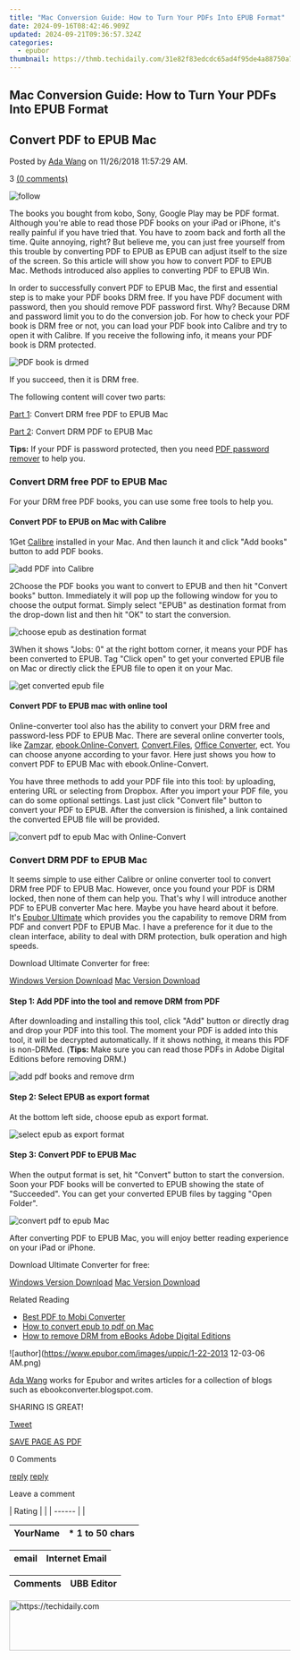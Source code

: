 ```yaml
---
title: "Mac Conversion Guide: How to Turn Your PDFs Into EPUB Format"
date: 2024-09-16T08:42:46.909Z
updated: 2024-09-21T09:36:57.324Z
categories:
  - epubor
thumbnail: https://thmb.techidaily.com/31e82f83edcdc65ad4f95de4a88750a749956ca58ec25424a7976e33fcb26a46.jpg
---
```


## Mac Conversion Guide: How to Turn Your PDFs Into EPUB Format

## Convert PDF to EPUB Mac

Posted by [Ada Wang](https://plus.google.com/+AdaWang/posts) on 11/26/2018 11:57:29 AM.

3 [(0 comments)](http://www.epubor.com/#comment-area) 

![follow](http://www.epubor.com/images/follow.png)

The books you bought from kobo, Sony, Google Play may be PDF format. Although you're able to read those PDF books on your iPad or iPhone, it's really painful if you have tried that. You have to zoom back and forth all the time. Quite annoying, right? But believe me, you can just free yourself from this trouble by converting PDF to EPUB as EPUB can adjust itself to the size of the screen. So this article will show you how to convert PDF to EPUB Mac. Methods introduced also applies to converting PDF to EPUB Win.

In order to successfully convert PDF to EPUB Mac, the first and essential step is to make your PDF books DRM free. If you have PDF document with password, then you should remove PDF password first. Why? Because DRM and password limit you to do the conversion job. For how to check your PDF book is DRM free or not, you can load your PDF book into Calibre and try to open it with Calibre. If you receive the following info, it means your PDF book is DRM protected.

![PDF book is drmed](http://www.epubor.com/images/uppic/PDF-book-is-drmed.jpg)

If you succeed, then it is DRM free.

The following content will cover two parts: 

[Part 1](https://tools.techidaily.com/epubor/products/): Convert DRM free PDF to EPUB Mac

[Part 2](https://tools.techidaily.com/epubor/products/): Convert DRM PDF to EPUB Mac 

**Tips:** If your PDF is password protected, then you need [PDF password remover](https://tools.techidaily.com/epubor/pdf-password-remover/) to help you.

### Convert DRM free PDF to EPUB Mac

For your DRM free PDF books, you can use some free tools to help you.

#### Convert PDF to EPUB on Mac with Calibre

1Get [Calibre](http://calibre-ebook.com/) installed in your Mac. And then launch it and click "Add books" button to add PDF books.

![add PDF into Calibre](http://www.epubor.com/images/uppic/add-pdf-into-Calibre.jpg)

2Choose the PDF books you want to convert to EPUB and then hit "Convert books" button. Immediately it will pop up the following window for you to choose the output format. Simply select "EPUB" as destination format from the drop-down list and then hit "OK" to start the conversion.

![choose epub as destination format](http://www.epubor.com/images/uppic/choose-epub-as-destination-format.jpg)

3When it shows "Jobs: 0" at the right bottom corner, it means your PDF has been converted to EPUB. Tag "Click open" to get your converted EPUB file on Mac or directly click the EPUB file to open it on your Mac.

![get converted epub file](http://www.epubor.com/images/uppic/get-converted-epub-file.png)

#### Convert PDF to EPUB mac with online tool

Online-converter tool also has the ability to convert your DRM free and password-less PDF to EPUB Mac. There are several online converter tools, like [Zamzar](http://www.zamzar.com/), [ebook.Online-Convert](http://ebook.online-convert.com/convert-to-epub), [Convert.Files](http://www.convertfiles.com/), [Office Converter](http://www.office-converter.com/Convert-to-ePub), ect. You can choose anyone according to your favor. Here just shows you how to convert PDF to EPUB Mac with ebook.Online-Convert.

You have three methods to add your PDF file into this tool: by uploading, entering URL or selecting from Dropbox. After you import your PDF file, you can do some optional settings. Last just click "Convert file" button to convert your PDF to EPUB. After the conversion is finished, a link contained the converted EPUB file will be provided.

![convert pdf to epub Mac with Online-Convert](http://www.epubor.com/images/uppic/convert-pdf-to-epub-Mac-with-online-convert.png)

### Convert DRM PDF to EPUB Mac

It seems simple to use either Calibre or online converter tool to convert DRM free PDF to EPUB Mac. However, once you found your PDF is DRM locked, then none of them can help you. That's why I will introduce another PDF to EPUB converter Mac here. Maybe you have heard about it before. It's [Epubor Ultimate](https://tools.techidaily.com/epubor/ultimate/) which provides you the capability to remove DRM from PDF and convert PDF to EPUB Mac. I have a preference for it due to the clean interface, ability to deal with DRM protection, bulk operation and high speeds.

Download Ultimate Converter for free:

[Windows Version Download](https://tools.techidaily.com/epubor/ultimate/) [Mac Version Download](https://tools.techidaily.com/epubor/ultimate/) 

#### Step 1: Add PDF into the tool and remove DRM from PDF

After downloading and installing this tool, click "Add" button or directly drag and drop your PDF into this tool. The moment your PDF is added into this tool, it will be decrypted automatically. If it shows nothing, it means this PDF is non-DRMed. (**Tips:** Make sure you can read those PDFs in Adobe Digital Editions before removing DRM.)

![add pdf books and remove drm](http://www.epubor.com/images/uppic/add-pdf-books-and-remove-drm.jpg)

#### Step 2: Select EPUB as export format

At the bottom left side, choose epub as export format.

![select epub as export format](http://www.epubor.com/images/uppic/select-epub-as-export-format.png)

#### Step 3: Convert PDF to EPUB Mac 

When the output format is set, hit "Convert" button to start the conversion. Soon your PDF books will be converted to EPUB showing the state of "Succeeded". You can get your converted EPUB files by tagging "Open Folder".

![convert pdf to epub Mac](http://www.epubor.com/images/uppic/convert-pdf-to-epub-Mac.jpg)

After converting PDF to EPUB Mac, you will enjoy better reading experience on your iPad or iPhone. 

Download Ultimate Converter for free:

[Windows Version Download](https://tools.techidaily.com/epubor/ultimate/) [Mac Version Download](https://tools.techidaily.com/epubor/ultimate/)

Related Reading

* [Best PDF to Mobi Converter](https://tools.techidaily.com/epubor/products/)
* [How to convert epub to pdf on Mac](https://tools.techidaily.com/epubor/products/)[](https://tools.techidaily.com/epubor/products/)
* [How to remove DRM from eBooks Adobe Digital Editions](https://tools.techidaily.com/epubor/products/)

![author](https://www.epubor.com/images/uppic/1-22-2013 12-03-06 AM.png)

[Ada Wang](https://plus.google.com/+AdaWang/posts) works for Epubor and writes articles for a collection of blogs such as ebookconverter.blogspot.com.

SHARING IS GREAT!

[Tweet](https://twitter.com/share) 

[SAVE PAGE AS PDF](https://tools.techidaily.com/epubor/products/) 

0 Comments

[reply](https://tools.techidaily.com/epubor/products/) [reply](https://tools.techidaily.com/epubor/products/) 

Leave a comment

| Rating |  |
| ------ |  |

| YourName | \*  1 to 50 chars |
| -------- | ----------------- |

| email | Internet Email |
| ----- | -------------- |

| Comments | UBB Editor |
| -------- | ---------- |

<ins class="adsbygoogle"
     style="display:block"
     data-ad-format="autorelaxed"
     data-ad-client="ca-pub-7571918770474297"
     data-ad-slot="1223367746"></ins>

<ins class="adsbygoogle"
     style="display:block"
     data-ad-client="ca-pub-7571918770474297"
     data-ad-slot="8358498916"
     data-ad-format="auto"
     data-full-width-responsive="true"></ins>



<!-- affiliate ads begin -->
<a href="https://appsumo.8odi.net/c/5597632/2144298/7443" target="_top" id="2144298">
  <img src="//a.impactradius-go.com/display-ad/7443-2144298" border="0" alt="https://techidaily.com" width="728" height="90"/>
</a>
<img height="0" width="0" src="https://appsumo.8odi.net/i/5597632/2144298/7443" style="position:absolute;visibility:hidden;" border="0" />
<!-- affiliate ads end -->

